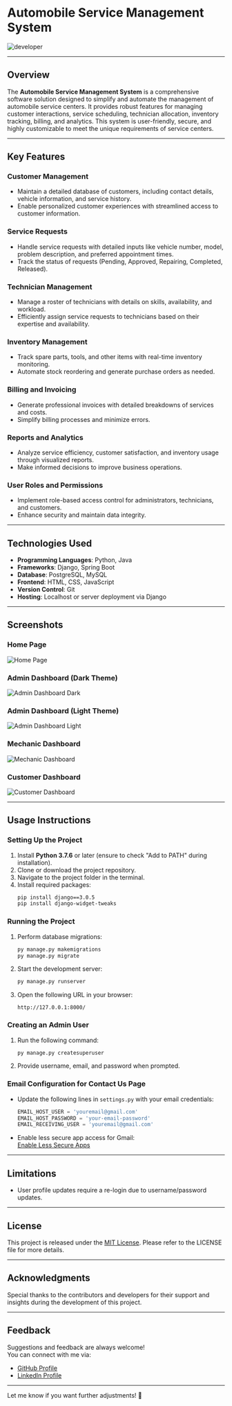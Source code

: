 
# Automobile Service Management System

![developer](https://img.shields.io/badge/Developed%20By%3A-Kartik%20Gupta-blue)

---

## Overview

The **Automobile Service Management System** is a comprehensive software solution designed to simplify and automate the management of automobile service centers. It provides robust features for managing customer interactions, service scheduling, technician allocation, inventory tracking, billing, and analytics. This system is user-friendly, secure, and highly customizable to meet the unique requirements of service centers.

---

## Key Features

### **Customer Management**

- Maintain a detailed database of customers, including contact details, vehicle information, and service history.
- Enable personalized customer experiences with streamlined access to customer information.

### **Service Requests**

- Handle service requests with detailed inputs like vehicle number, model, problem description, and preferred appointment times.
- Track the status of requests (Pending, Approved, Repairing, Completed, Released).

### **Technician Management**

- Manage a roster of technicians with details on skills, availability, and workload.
- Efficiently assign service requests to technicians based on their expertise and availability.

### **Inventory Management**

- Track spare parts, tools, and other items with real-time inventory monitoring.
- Automate stock reordering and generate purchase orders as needed.

### **Billing and Invoicing**

- Generate professional invoices with detailed breakdowns of services and costs.
- Simplify billing processes and minimize errors.

### **Reports and Analytics**

- Analyze service efficiency, customer satisfaction, and inventory usage through visualized reports.
- Make informed decisions to improve business operations.

### **User Roles and Permissions**

- Implement role-based access control for administrators, technicians, and customers.
- Enhance security and maintain data integrity.

---

## Technologies Used

- **Programming Languages**: Python, Java
- **Frameworks**: Django, Spring Boot
- **Database**: PostgreSQL, MySQL
- **Frontend**: HTML, CSS, JavaScript
- **Version Control**: Git
- **Hosting**: Localhost or server deployment via Django

---

## Screenshots

### Home Page

![Home Page](https://github.com/kartikgupta1503/vehicleservicemanagement/blob/master/static/screenshots/home.png?raw=true)

### Admin Dashboard (Dark Theme)

![Admin Dashboard Dark](https://github.com/kartikgupta1503/vehicleservicemanagement/blob/master/static/screenshots/admin_dark.png?raw=true)

### Admin Dashboard (Light Theme)

![Admin Dashboard Light](https://github.com/kartikgupta1503/vehicleservicemanagement/blob/master/static/screenshots/admin_light.png?raw=true)

### Mechanic Dashboard

![Mechanic Dashboard](https://github.com/kartikgupta1503/vehicleservicemanagement/blob/master/static/screenshots/mechanic_dashboard.png?raw=true)

### Customer Dashboard

![Customer Dashboard](https://github.com/kartikgupta1503/vehicleservicemanagement/blob/master/static/screenshots/customer_dashboard.png?raw=true)

---

## Usage Instructions

### Setting Up the Project

1. Install **Python 3.7.6** or later (ensure to check "Add to PATH" during installation).
2. Clone or download the project repository.
3. Navigate to the project folder in the terminal.
4. Install required packages:
   ```bash
   pip install django==3.0.5
   pip install django-widget-tweaks
   ```

### Running the Project

1. Perform database migrations:
   ```bash
   py manage.py makemigrations
   py manage.py migrate
   ```
2. Start the development server:
   ```bash
   py manage.py runserver
   ```
3. Open the following URL in your browser:
   ```
   http://127.0.0.1:8000/
   ```

### Creating an Admin User

1. Run the following command:
   ```bash
   py manage.py createsuperuser
   ```
2. Provide username, email, and password when prompted.

### Email Configuration for Contact Us Page

- Update the following lines in `settings.py` with your email credentials:
  ```python
  EMAIL_HOST_USER = 'youremail@gmail.com'
  EMAIL_HOST_PASSWORD = 'your-email-password'
  EMAIL_RECEIVING_USER = 'youremail@gmail.com'
  ```
- Enable less secure app access for Gmail:  
   [Enable Less Secure Apps](https://myaccount.google.com/lesssecureapps)

---

## Limitations

- User profile updates require a re-login due to username/password updates.

---

## License

This project is released under the [MIT License](https://opensource.org/licenses/MIT). Please refer to the LICENSE file for more details.

---

## Acknowledgments

Special thanks to the contributors and developers for their support and insights during the development of this project.

---

## Feedback

Suggestions and feedback are always welcome!  
You can connect with me via:

- [GitHub Profile](https://github.com/kartik2629)
- [LinkedIn Profile](https://www.linkedin.com/in/kartik-gupta-2b7b8a/)

---

Let me know if you want further adjustments! 🚀
